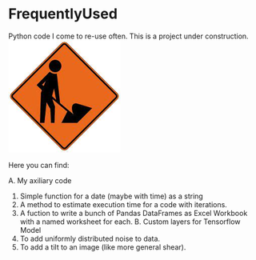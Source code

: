 # FrequentlyUsed
Python code I come to re-use often. This is a project under construction. 
![](under-construction.jpg)

Here you can find:

A. My axiliary code
  1. Simple function for a date (maybe with time) as a string
  2. A method to estimate execution time for a code with iterations.
  3. A fuction to write a bunch of Pandas DataFrames as Excel Workbook with a named worksheet for each.
B. Custom layers for Tensorflow Model
   1. To add uniformly distributed noise to data.
   2. To add a tilt to an image (like more general shear).
